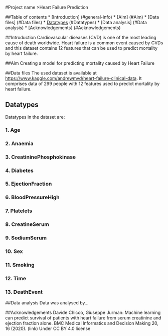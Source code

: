 <!-- README.md is generated from README.Rmd. Please edit that file -->

\#Project name &gt;Heart Failure Prediction

\#\#Table of contents \* \[Introduction\] (\#general-info) \* \[Aim\]
(\#Aim) \* \[Data files\] (\#Data files) \* [Datatypes](#datatypes)
(\#Datatypes) \* \[Data analysis\] (\#Data analysis) \*
\[Acknowledgements\] (\#Acknowledgements)

\#\#Introduction Cardiovascular diseases (CVD) is one of the most
leading cause of death worldwide. Heart failure is a common event caused
by CVDs and this dataset contains 12 features that can be used to
predict mortality by heart failure.

\#\#Aim Creating a model for predicting mortality caused by Heart
Failure

\#\#Data files The used dataset is available at
<a href="https://www.kaggle.com/andrewmvd/heart-failure-clinical-data" class="uri">https://www.kaggle.com/andrewmvd/heart-failure-clinical-data</a>.
It comprises data of 299 people with 12 features used to predict
mortality by heart failure.

Datatypes
---------

Datatypes in the dataset are:

### 1. Age

### 2. Anaemia

### 3. CreatininePhosphokinase

### 4. Diabetes

### 5. EjectionFraction

### 6. BloodPressureHigh

### 7. Platelets

### 8. CreatineSerum

### 9. SodiumSerum

### 10. Sex

### 11. Smoking

### 12. Time

### 13. DeathEvent

\#\#Data analysis Data was analysed by…

\#\#Acknowledgements Davide Chicco, Giuseppe Jurman: Machine learning
can predict survival of patients with heart failure from serum
creatinine and ejection fraction alone. BMC Medical Informatics and
Decision Making 20, 16 (2020). (link) Under CC BY 4.0 license
